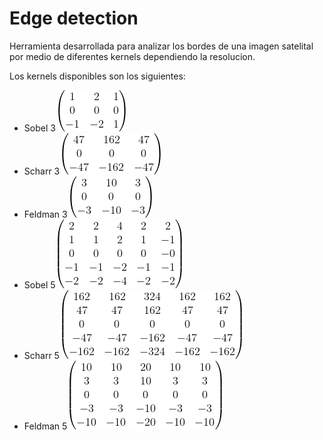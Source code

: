# Edge detection

Herramienta desarrollada para analizar los bordes de una imagen satelital por medio de diferentes kernels dependiendo la resolucion.

Los kernels disponibles son los siguientes:

- Sobel 3
  ![sobel 3](.readme_images/sobel_3.png)
- Scharr 3
  ![scharr 3](.readme_images/scharr_3.png)
- Feldman 3
  ![feldman 3](.readme_images/feldman_3.png)
- Sobel 5
  ![sobel 5](.readme_images/sobel_5.png)
- Scharr 5
  ![scharr 5](.readme_images/scharr_5.png)
- Feldman 5
  ![feldman 5](.readme_images/feldman_5.png)
